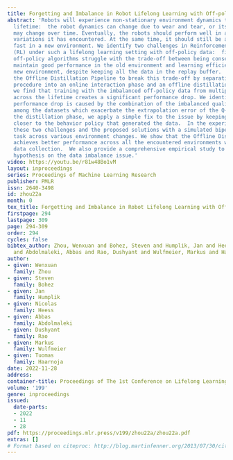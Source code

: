 ```yaml
---
title: Forgetting and Imbalance in Robot Lifelong Learning with Off-policy Data
abstract: 'Robots will experience non-stationary environment dynamics throughout their
  lifetime:  the robot dynamics can change due to wear and tear, or its surroundings
  may change over time. Eventually, the robots should perform well in all of the environment
  variations it has encountered. At the same time, it should still be able to learn
  fast in a new environment. We identify two challenges in Reinforcement Learning
  (RL) under such a lifelong learning setting with off-policy data:  first, existing
  off-policy algorithms struggle with the trade-off between being conservative to
  maintain good performance in the old environment and learning efficiently in the
  new environment, despite keeping all the data in the replay buffer.  We propose
  the Offline Distillation Pipeline to break this trade-off by separating the training
  procedure into an online interaction phase and an offline distillation phase.Second,
  we find that training with the imbalanced off-policy data from multiple environments
  across the lifetime creates a significant performance drop. We identify that this
  performance drop is caused by the combination of the imbalanced quality and size
  among the datasets which exacerbate the extrapolation error of the Q-function. During
  the distillation phase, we apply a simple fix to the issue by keeping the policy
  closer to the behavior policy that generated the data.  In the experiments, we demonstrate
  these two challenges and the proposed solutions with a simulated bipedal robot walk-ing
  task across various environment changes. We show that the Offline Distillation Pipeline
  achieves better performance across all the encountered environments without affecting
  data collection.  We also provide a comprehensive empirical study to support our
  hypothesis on the data imbalance issue.'
video: https://youtu.be/r81w48Bo1vM
layout: inproceedings
series: Proceedings of Machine Learning Research
publisher: PMLR
issn: 2640-3498
id: zhou22a
month: 0
tex_title: Forgetting and Imbalance in Robot Lifelong Learning with Off-policy Data
firstpage: 294
lastpage: 309
page: 294-309
order: 294
cycles: false
bibtex_author: Zhou, Wenxuan and Bohez, Steven and Humplik, Jan and Heess, Nicolas
  and Abdolmaleki, Abbas and Rao, Dushyant and Wulfmeier, Markus and Haarnoja, Tuomas
author:
- given: Wenxuan
  family: Zhou
- given: Steven
  family: Bohez
- given: Jan
  family: Humplik
- given: Nicolas
  family: Heess
- given: Abbas
  family: Abdolmaleki
- given: Dushyant
  family: Rao
- given: Markus
  family: Wulfmeier
- given: Tuomas
  family: Haarnoja
date: 2022-11-28
address:
container-title: Proceedings of The 1st Conference on Lifelong Learning Agents
volume: '199'
genre: inproceedings
issued:
  date-parts:
  - 2022
  - 11
  - 28
pdf: https://proceedings.mlr.press/v199/zhou22a/zhou22a.pdf
extras: []
# Format based on citeproc: http://blog.martinfenner.org/2013/07/30/citeproc-yaml-for-bibliographies/
---
```

